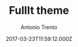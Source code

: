 ---
title: FullIt theme
github: https://github.com/fullit/fullit.github.io
demo: https://fullit.github.io
author: Antonio Trento
ssg:
  - Jekyll
cms:
  - No Cms
date: 2017-03-23T11:59:12.000Z
stale: false
---
